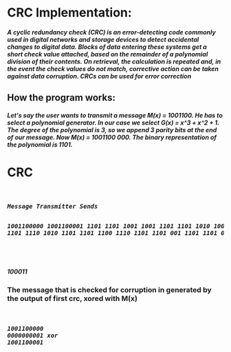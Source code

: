 <h1>CRC Implementation:</h1>
<h5>A cyclic redundancy check (CRC) is an error-detecting code commonly used in digital networks and storage devices to detect accidental changes to digital data. Blocks of data entering these systems get a short check value attached, based on the remainder of a polynomial division of their contents. On retrieval, the calculation is repeated and, in the event the check values do not match, corrective action can be taken against data corruption. CRCs can be used for error correction </h5>
<h2>How the program works:</h2>
<h5>Let's say the user wants to transmit a message M(x) = 1001100. He has to select a polynomial generator. In our case we select G(x) = x^3 + x^2 + 1. The degree of the polynomial is 3, so we append 3 parity bits at the end of our message. Now M(x) = 1001100 000. The binary representation of the polynomial is 1101.</h5>
<h1>CRC</h1>
<pre><h5>
Message Transmitter Sends                                          Check for corruption  

1001100000                                                         1001100001
1101                                                               1101
  1001                                                               1001
 1101                                                               1101
  1010                                                               1000
  1101                                                               1101
   1110                                                               1010
   1101                                                               1101
     1100                                                              1110
     1101                                                              1101
      001                                                                1101 
                                                                         1101
                                                                         0000
</h5></pre>                                                                
<h5>  100011</h5>
<h3>The message that is checked for corruption in generated by the output of first crc, xored with M(x)</h3>
<pre><h5>
1001100000
0000000001 xor
1001100001
</h5></pre>
